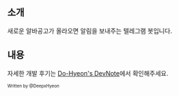 ## 소개

새로운 알바공고가 올라오면 알림을 보내주는 텔레그램 봇입니다.   

## 내용  
자세한 개발 후기는 [Do-Hyeon's DevNote](https://deepxhyeon.github.io/Python/telegram-bot/)에서 확인해주세요.   

<sub><sup>Written by </sup><sup>@DeepxHyeon</sup></sub>

